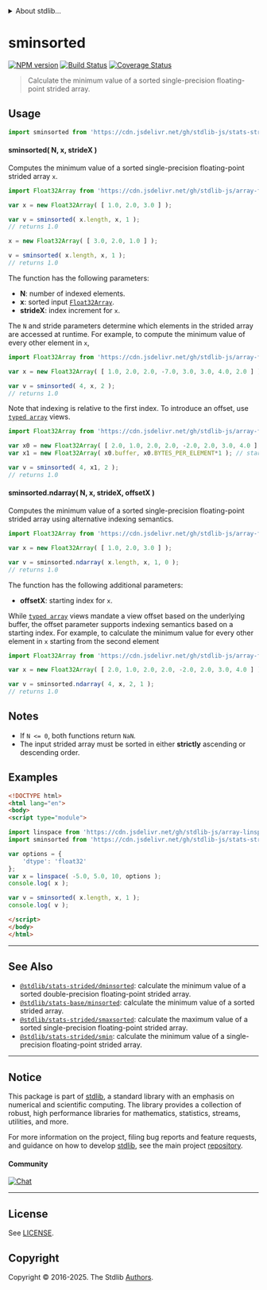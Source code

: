 <!--

@license Apache-2.0

Copyright (c) 2020 The Stdlib Authors.

Licensed under the Apache License, Version 2.0 (the "License");
you may not use this file except in compliance with the License.
You may obtain a copy of the License at

   http://www.apache.org/licenses/LICENSE-2.0

Unless required by applicable law or agreed to in writing, software
distributed under the License is distributed on an "AS IS" BASIS,
WITHOUT WARRANTIES OR CONDITIONS OF ANY KIND, either express or implied.
See the License for the specific language governing permissions and
limitations under the License.

-->


<details>
  <summary>
    About stdlib...
  </summary>
  <p>We believe in a future in which the web is a preferred environment for numerical computation. To help realize this future, we've built stdlib. stdlib is a standard library, with an emphasis on numerical and scientific computation, written in JavaScript (and C) for execution in browsers and in Node.js.</p>
  <p>The library is fully decomposable, being architected in such a way that you can swap out and mix and match APIs and functionality to cater to your exact preferences and use cases.</p>
  <p>When you use stdlib, you can be absolutely certain that you are using the most thorough, rigorous, well-written, studied, documented, tested, measured, and high-quality code out there.</p>
  <p>To join us in bringing numerical computing to the web, get started by checking us out on <a href="https://github.com/stdlib-js/stdlib">GitHub</a>, and please consider <a href="https://opencollective.com/stdlib">financially supporting stdlib</a>. We greatly appreciate your continued support!</p>
</details>

# sminsorted

[![NPM version][npm-image]][npm-url] [![Build Status][test-image]][test-url] [![Coverage Status][coverage-image]][coverage-url] <!-- [![dependencies][dependencies-image]][dependencies-url] -->

> Calculate the minimum value of a sorted single-precision floating-point strided array.

<section class="intro">

</section>

<!-- /.intro -->



<section class="usage">

## Usage

```javascript
import sminsorted from 'https://cdn.jsdelivr.net/gh/stdlib-js/stats-strided-sminsorted@esm/index.mjs';
```

#### sminsorted( N, x, strideX )

Computes the minimum value of a sorted single-precision floating-point strided array `x`.

```javascript
import Float32Array from 'https://cdn.jsdelivr.net/gh/stdlib-js/array-float32@esm/index.mjs';

var x = new Float32Array( [ 1.0, 2.0, 3.0 ] );

var v = sminsorted( x.length, x, 1 );
// returns 1.0

x = new Float32Array( [ 3.0, 2.0, 1.0 ] );

v = sminsorted( x.length, x, 1 );
// returns 1.0
```

The function has the following parameters:

-   **N**: number of indexed elements.
-   **x**: sorted input [`Float32Array`][@stdlib/array/float32].
-   **strideX**: index increment for `x`.

The `N` and stride parameters determine which elements in the strided array are accessed at runtime. For example, to compute the minimum value of every other element in `x`,

```javascript
import Float32Array from 'https://cdn.jsdelivr.net/gh/stdlib-js/array-float32@esm/index.mjs';

var x = new Float32Array( [ 1.0, 2.0, 2.0, -7.0, 3.0, 3.0, 4.0, 2.0 ] );

var v = sminsorted( 4, x, 2 );
// returns 1.0
```

Note that indexing is relative to the first index. To introduce an offset, use [`typed array`][mdn-typed-array] views.

<!-- eslint-disable stdlib/capitalized-comments -->

```javascript
import Float32Array from 'https://cdn.jsdelivr.net/gh/stdlib-js/array-float32@esm/index.mjs';

var x0 = new Float32Array( [ 2.0, 1.0, 2.0, 2.0, -2.0, 2.0, 3.0, 4.0 ] );
var x1 = new Float32Array( x0.buffer, x0.BYTES_PER_ELEMENT*1 ); // start at 2nd element

var v = sminsorted( 4, x1, 2 );
// returns 1.0
```

#### sminsorted.ndarray( N, x, strideX, offsetX )

Computes the minimum value of a sorted single-precision floating-point strided array using alternative indexing semantics.

```javascript
import Float32Array from 'https://cdn.jsdelivr.net/gh/stdlib-js/array-float32@esm/index.mjs';

var x = new Float32Array( [ 1.0, 2.0, 3.0 ] );

var v = sminsorted.ndarray( x.length, x, 1, 0 );
// returns 1.0
```

The function has the following additional parameters:

-   **offsetX**: starting index for `x`.

While [`typed array`][mdn-typed-array] views mandate a view offset based on the underlying buffer, the offset parameter supports indexing semantics based on a starting index. For example, to calculate the minimum value for every other element in `x` starting from the second element

```javascript
import Float32Array from 'https://cdn.jsdelivr.net/gh/stdlib-js/array-float32@esm/index.mjs';

var x = new Float32Array( [ 2.0, 1.0, 2.0, 2.0, -2.0, 2.0, 3.0, 4.0 ] );

var v = sminsorted.ndarray( 4, x, 2, 1 );
// returns 1.0
```

</section>

<!-- /.usage -->

<section class="notes">

## Notes

-   If `N <= 0`, both functions return `NaN`.
-   The input strided array must be sorted in either **strictly** ascending or descending order.

</section>

<!-- /.notes -->

<section class="examples">

## Examples

<!-- eslint no-undef: "error" -->

```html
<!DOCTYPE html>
<html lang="en">
<body>
<script type="module">

import linspace from 'https://cdn.jsdelivr.net/gh/stdlib-js/array-linspace@esm/index.mjs';
import sminsorted from 'https://cdn.jsdelivr.net/gh/stdlib-js/stats-strided-sminsorted@esm/index.mjs';

var options = {
    'dtype': 'float32'
};
var x = linspace( -5.0, 5.0, 10, options );
console.log( x );

var v = sminsorted( x.length, x, 1 );
console.log( v );

</script>
</body>
</html>
```

</section>

<!-- /.examples -->

<!-- C interface documentation. -->



<!-- Section for related `stdlib` packages. Do not manually edit this section, as it is automatically populated. -->

<section class="related">

* * *

## See Also

-   <span class="package-name">[`@stdlib/stats-strided/dminsorted`][@stdlib/stats/strided/dminsorted]</span><span class="delimiter">: </span><span class="description">calculate the minimum value of a sorted double-precision floating-point strided array.</span>
-   <span class="package-name">[`@stdlib/stats-base/minsorted`][@stdlib/stats/base/minsorted]</span><span class="delimiter">: </span><span class="description">calculate the minimum value of a sorted strided array.</span>
-   <span class="package-name">[`@stdlib/stats-strided/smaxsorted`][@stdlib/stats/strided/smaxsorted]</span><span class="delimiter">: </span><span class="description">calculate the maximum value of a sorted single-precision floating-point strided array.</span>
-   <span class="package-name">[`@stdlib/stats-strided/smin`][@stdlib/stats/strided/smin]</span><span class="delimiter">: </span><span class="description">calculate the minimum value of a single-precision floating-point strided array.</span>

</section>

<!-- /.related -->

<!-- Section for all links. Make sure to keep an empty line after the `section` element and another before the `/section` close. -->


<section class="main-repo" >

* * *

## Notice

This package is part of [stdlib][stdlib], a standard library with an emphasis on numerical and scientific computing. The library provides a collection of robust, high performance libraries for mathematics, statistics, streams, utilities, and more.

For more information on the project, filing bug reports and feature requests, and guidance on how to develop [stdlib][stdlib], see the main project [repository][stdlib].

#### Community

[![Chat][chat-image]][chat-url]

---

## License

See [LICENSE][stdlib-license].


## Copyright

Copyright &copy; 2016-2025. The Stdlib [Authors][stdlib-authors].

</section>

<!-- /.stdlib -->

<!-- Section for all links. Make sure to keep an empty line after the `section` element and another before the `/section` close. -->

<section class="links">

[npm-image]: http://img.shields.io/npm/v/@stdlib/stats-strided-sminsorted.svg
[npm-url]: https://npmjs.org/package/@stdlib/stats-strided-sminsorted

[test-image]: https://github.com/stdlib-js/stats-strided-sminsorted/actions/workflows/test.yml/badge.svg?branch=main
[test-url]: https://github.com/stdlib-js/stats-strided-sminsorted/actions/workflows/test.yml?query=branch:main

[coverage-image]: https://img.shields.io/codecov/c/github/stdlib-js/stats-strided-sminsorted/main.svg
[coverage-url]: https://codecov.io/github/stdlib-js/stats-strided-sminsorted?branch=main

<!--

[dependencies-image]: https://img.shields.io/david/stdlib-js/stats-strided-sminsorted.svg
[dependencies-url]: https://david-dm.org/stdlib-js/stats-strided-sminsorted/main

-->

[chat-image]: https://img.shields.io/gitter/room/stdlib-js/stdlib.svg
[chat-url]: https://app.gitter.im/#/room/#stdlib-js_stdlib:gitter.im

[stdlib]: https://github.com/stdlib-js/stdlib

[stdlib-authors]: https://github.com/stdlib-js/stdlib/graphs/contributors

[umd]: https://github.com/umdjs/umd
[es-module]: https://developer.mozilla.org/en-US/docs/Web/JavaScript/Guide/Modules

[deno-url]: https://github.com/stdlib-js/stats-strided-sminsorted/tree/deno
[deno-readme]: https://github.com/stdlib-js/stats-strided-sminsorted/blob/deno/README.md
[umd-url]: https://github.com/stdlib-js/stats-strided-sminsorted/tree/umd
[umd-readme]: https://github.com/stdlib-js/stats-strided-sminsorted/blob/umd/README.md
[esm-url]: https://github.com/stdlib-js/stats-strided-sminsorted/tree/esm
[esm-readme]: https://github.com/stdlib-js/stats-strided-sminsorted/blob/esm/README.md
[branches-url]: https://github.com/stdlib-js/stats-strided-sminsorted/blob/main/branches.md

[stdlib-license]: https://raw.githubusercontent.com/stdlib-js/stats-strided-sminsorted/main/LICENSE

[@stdlib/array/float32]: https://github.com/stdlib-js/array-float32/tree/esm

[mdn-typed-array]: https://developer.mozilla.org/en-US/docs/Web/JavaScript/Reference/Global_Objects/TypedArray

<!-- <related-links> -->

[@stdlib/stats/strided/dminsorted]: https://github.com/stdlib-js/stats-strided-dminsorted/tree/esm

[@stdlib/stats/base/minsorted]: https://github.com/stdlib-js/stats-base-minsorted/tree/esm

[@stdlib/stats/strided/smaxsorted]: https://github.com/stdlib-js/stats-strided-smaxsorted/tree/esm

[@stdlib/stats/strided/smin]: https://github.com/stdlib-js/stats-strided-smin/tree/esm

<!-- </related-links> -->

</section>

<!-- /.links -->

